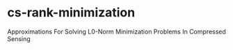 # cs-rank-minimization
Approximations For Solving L0-Norm Minimization Problems In Compressed Sensing
